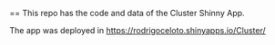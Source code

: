 ==
This repo has the code and data of the Cluster Shinny App. 

The app was deployed in https://rodrigoceloto.shinyapps.io/Cluster/